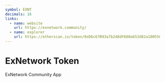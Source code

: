 ```yaml
---
symbol: EXNT
decimals: 16
links:
  - name: website
    url: https://exnetwork.community/
  - name: explorer
    url: https://etherscan.io/token/0xD6c67B93a7b248dF608a653d82a100556144c5DA
---
```


# ExNetwork Token

ExNetwork Community App
